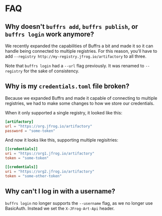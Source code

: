# FAQ

## Why doesn't `buffrs add`, `buffrs publish`, or `buffrs login` work anymore?

We recently expanded the capabilities of Buffrs a bit and made it so it can handle being connected to multiple registries.
For this reason, you'll have to add `--registry http://my-registry.jfrog.io/artifactory` to all three.

Note that `buffrs login` had a `--url` flag previously. It was renamed to `--registry` for the sake of consistency.

## Why is my `credentials.toml` file broken?

Because we expanded Buffrs and made it capable of connecting to multiple registries, we had to make some changes to how we store our credentials.

When it only supported a single registry, it looked like this:

```toml
[artifactory]
url = "https://org.jfrog.io/artifactory"
password = "some-token"
```

And now it looks like this, supporting multiple regisitries:

```toml
[[credentials]]
uri = "https://org1.jfrog.io/artifactory"
token = "some-token"

[[credentials]]
uri = "https://org2.jfrog.io/artifactory"
token = "some-other-token"
```

## Why can't I log in with a username?

`buffrs login` no longer supports the `--username` flag, as we no longer use BasicAuth. Instead we set the `X-JFrog-Art-Api` header.
